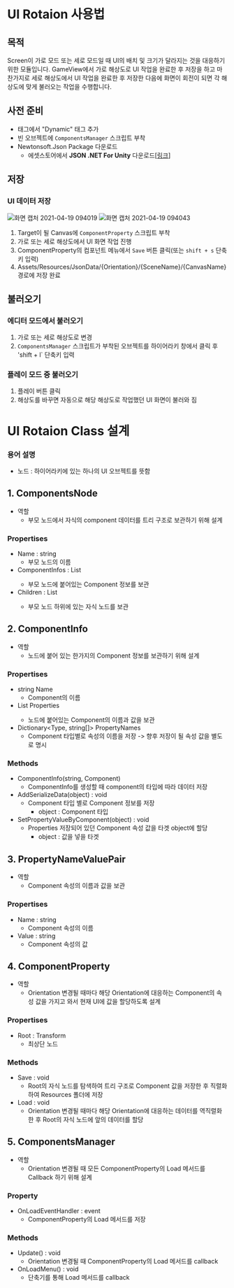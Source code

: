
# UI Rotaion 사용법 
## 목적
Screen이 가로 모드 또는 세로 모드일 때 UI의 배치 및 크기가 달라지는 것을 대응하기 위한 모듈입니다.
GameView에서 가로 해상도로 UI 작업을 완료한 후 저장을 하고 마찬가지로 세로 해상도에서 UI 작업을 완료한 후 저장한 다음에
화면이 회전이 되면 각 해상도에 맞게 불러오는 작업을 수행합니다.

## 사전 준비
- 태그에서 "Dynamic" 태그 추가
- 빈 오브젝트에 `ComponentsManager` 스크립트 부착
- Newtonsoft.Json Package 다운로드
  - 에셋스토어에서 **JSON .NET For Unity** 다운로드[[링크](https://assetstore.unity.com/packages/tools/input-management/json-net-for-unity-11347)]

## 저장
### UI 데이터 저장
![화면 캡처 2021-04-19 094019](https://user-images.githubusercontent.com/75019048/115168546-4bdb6300-a0f6-11eb-9620-34770eb8886f.jpg)
![화면 캡처 2021-04-19 094043](https://user-images.githubusercontent.com/75019048/115168549-4da52680-a0f6-11eb-9644-b65024b0d5c2.jpg)
1. Target이 될 Canvas에 `ComponentProperty` 스크립트 부착
2. 가로 또는 세로 해상도에서 UI 화면 작업 진행
3. ComponentProperty의 컴포넌트 메뉴에서 `Save` 버튼 클릭(또는 `shift + s` 단축키 입력)
4. Assets/Resources/JsonData/{Orientation}/{SceneName}/{CanvasName} 경로에 저장 완료

## 불러오기
### 에디터 모드에서 불러오기
1. 가로 또는 세로 해상도로 변경
2. `ComponentsManager` 스크립트가 부착된 오브젝트를 하이어라키 창에서 클릭 후 'shift + l` 단축키 입력
### 플레이 모드 중 불러오기
1. 플레이 버튼 클릭
2. 해상도를 바꾸면 자동으로 해당 해상도로 작업했던 UI 화면이 불러와 짐

# UI Rotaion Class 설계
### 용어 설명
- 노드 : 하이어라키에 있는 하나의 UI 오브젝트를 뜻함
## 1. ComponentsNode
- 역할
    - 부모 노드에서 자식의 component 데이터를 트리 구조로 보관하기 위해 설계
### Propertises
- Name : string
    - 부모 노드의 이름
- ComponentInfos : List<ComponentInfo>
    - 부모 노드에 붙어있는 Component 정보를 보관
- Children : List<ComponentsNode>
    - 부모 노드 하위에 있는 자식 노드를 보관

## 2. ComponentInfo
- 역할
    - 노드에 붙어 있는  한가지의 Component 정보를 보관하기 위해 설계
### Propertises
- string Name
    - Component의 이름
- List<PropertyNameValuePair> Properties
    - 노드에 붙어있는 Component의 이름과 값을 보관
- Dictionary<Type, string[]> PropertyNames
    - Component 타입별로 속성의 이름을 저장 -> 향후 저장이 될 속성 값을 별도로 명시
### Methods
- ComponentInfo(string, Component)
    - ComponentInfo를 생성할 때 component의 타입에 따라 데이터 저장
- AddSerializeData(object) : void
    - Component 타입 별로 Component 정보를 저장
        - object : Component 타입
- SetPropertyValueByComponent(object) : void
    - Properties 저장되어 있던 Component 속성 값을 타겟 object에 할당
        - object : 값을 넣을 타겟

## 3. PropertyNameValuePair
- 역할
    - Component 속성의 이름과 값을 보관
### Propertises
- Name : string
    - Component 속성의 이름
- Value : string
    - Component 속성의 값

## 4. ComponentProperty
- 역할
    - Orientation 변경될 때마다 해당 Orientation에 대응하는 Component의 속성 값을 가지고 와서 현재 UI에 값을 할당하도록 설계
### Propertises
- Root : Transform
    - 최상단 노드
### Methods
- Save : void
    - Root의 자식 노드를 탐색하여 트리 구조로 Component 값을 저장한 후 직렬화하여 Resources 폴더에 저장
- Load : void
    - Orientation 변경될 때마다 해당 Orientation에 대응하는 데이터를 역직렬화한 후 Root의 자식 노드에 앞의 데이터를 할당

## 5. ComponentsManager
- 역할
    - Orientation 변경될 때 모든 ComponentProperty의 Load 메서드를 Callback 하기 위해 설계
### Property
- OnLoadEventHandler : event
    - ComponentProperty의 Load 메서드를 저장
### Methods
- Update() : void
    - Orientation 변경될 때 ComponentProperty의 Load 메서드를 callback
- OnLoadMenu() : void
    - 단축기를 통해 Load 메서드를 callback
  
